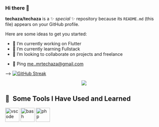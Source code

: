 ### Hi there 👋


**techaza/techaza** is a ✨ _special_ ✨ repository because its `README.md` (this file) appears on your GitHub profile.

Here are some ideas to get you started:

- 🔭 I’m currently working on Flutter
- 🌱 I’m currently learning Fullstack
- 👯 I’m looking to collaborate on projects and freelance
<!-- - 🤔 I’m looking for help with ... -->
- 💬 Ping me..mrtechaza@gmail.com
<!-- - 📫 How to reach me: ... -->
<!-- - 😄 Pronouns: ... -->
<!-- - ⚡ Fun fact: ... -->
-->
[![GitHub Streak](http://github-readme-streak-stats.herokuapp.com?user=techaza&theme=dark&border_radius=5)](https://git.io/streak-stats)
<p align="center">
  <img src="https://capsule-render.vercel.app/api?text=Hey Everyone!🕹️&animation=fadeIn&type=waving&color=gradient&height=100"/>
</p>


<h2> 🚀 &nbsp;Some Tools I Have Used and Learned</h2>
<p align="left">
<img src="https://cdn.jsdelivr.net/gh/devicons/devicon/icons/vscode/vscode-original.svg" alt="vscode" width="45" height="45"/>
<img src="https://cdn.jsdelivr.net/gh/devicons/devicon/icons/bash/bash-original.svg" alt="bash" width="45" height="45"/>
<img src="https://cdn.jsdelivr.net/gh/devicons/devicon/icons/php/php-original.svg" alt="php" width="45" height="45"/>
</p>
